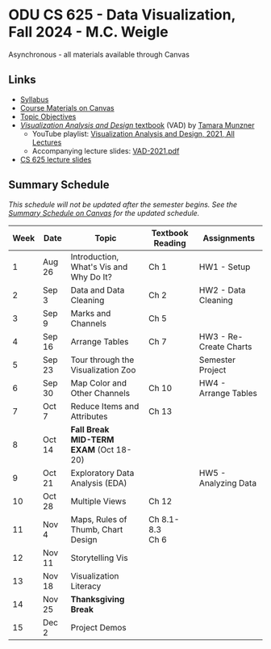 # ODU CS 625 - Data Visualization, Fall 2024 - M.C. Weigle

Asynchronous - all materials available through Canvas

## Links

* [Syllabus](syllabus.md)
* [Course Materials on Canvas](https://canvas.odu.edu/courses/161806)
* [Topic Objectives](objectives.md)
* [*Visualization Analysis and Design* textbook](https://www.cs.ubc.ca/~tmm/vadbook/) (VAD) by [Tamara Munzner](https://www.cs.ubc.ca/~tmm/) 
  * YouTube playlist: [Visualization Analysis and Design, 2021, All Lectures](https://www.youtube.com/playlist?list=PLT4XLHmqHJBeB5LwmRmo6ln-m7K3lGvrk)
  * Accompanying lecture slides: [VAD-2021.pdf](https://www.cs.ubc.ca/~tmm/talks/vad/VAD-2021.pdf)
* [CS 625 lecture slides](https://drive.google.com/drive/u/0/folders/19NsAVUzRQB7gVrsBULYO2_oUR2a3Yaf1)

## Summary Schedule

*This schedule will not be updated after the semester begins.  See the [Summary Schedule on Canvas](https://canvas.odu.edu/courses/161806/pages/summary-schedule) for the updated schedule.*

|Week |Date|Topic| Textbook Reading| Assignments|
|---|---|---|---|---|
|1| Aug 26| Introduction, What's Vis and Why Do It? | Ch 1| HW1 - Setup|
|2| Sep 3| Data and Data Cleaning | Ch 2| HW2 - Data Cleaning|
|3| Sep 9| Marks and Channels |Ch 5| |
|4| Sep 16 |Arrange Tables | Ch 7 | HW3 - Re-Create Charts|
|5| Sep 23| Tour through the Visualization Zoo | | Semester Project|
|6| Sep 30| Map Color and Other Channels | Ch 10 | HW4 - Arrange Tables|
|7| Oct 7| Reduce Items and Attributes | Ch 13 | |
|8| Oct 14| **Fall Break**<br/>**MID-TERM EXAM** (Oct 18-20)| |
|9| Oct 21| Exploratory Data Analysis (EDA) |  | HW5 - Analyzing Data|
|10| Oct 28| Multiple Views|Ch 12||
|11| Nov 4| Maps, Rules of Thumb, Chart Design| Ch 8.1-8.3<br/>Ch 6 | |
|12| Nov 11| Storytelling Vis| | |
|13 |Nov 18| Visualization Literacy | |
|14| Nov 25|**Thanksgiving Break**| |
|15| Dec 2| Project Demos |  | |
